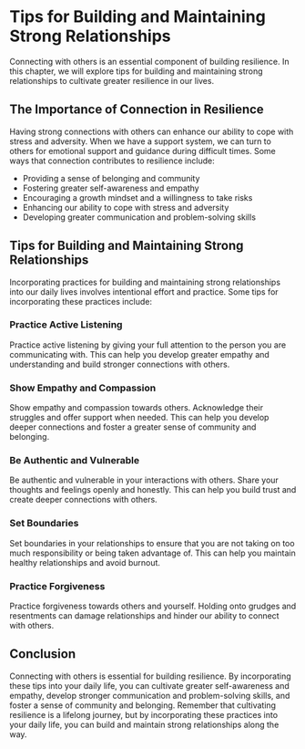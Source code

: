 Tips for Building and Maintaining Strong Relationships
=========================================================================================

Connecting with others is an essential component of building resilience. In this chapter, we will explore tips for building and maintaining strong relationships to cultivate greater resilience in our lives.

The Importance of Connection in Resilience
------------------------------------------

Having strong connections with others can enhance our ability to cope with stress and adversity. When we have a support system, we can turn to others for emotional support and guidance during difficult times. Some ways that connection contributes to resilience include:

* Providing a sense of belonging and community
* Fostering greater self-awareness and empathy
* Encouraging a growth mindset and a willingness to take risks
* Enhancing our ability to cope with stress and adversity
* Developing greater communication and problem-solving skills

Tips for Building and Maintaining Strong Relationships
------------------------------------------------------

Incorporating practices for building and maintaining strong relationships into our daily lives involves intentional effort and practice. Some tips for incorporating these practices include:

### Practice Active Listening

Practice active listening by giving your full attention to the person you are communicating with. This can help you develop greater empathy and understanding and build stronger connections with others.

### Show Empathy and Compassion

Show empathy and compassion towards others. Acknowledge their struggles and offer support when needed. This can help you develop deeper connections and foster a greater sense of community and belonging.

### Be Authentic and Vulnerable

Be authentic and vulnerable in your interactions with others. Share your thoughts and feelings openly and honestly. This can help you build trust and create deeper connections with others.

### Set Boundaries

Set boundaries in your relationships to ensure that you are not taking on too much responsibility or being taken advantage of. This can help you maintain healthy relationships and avoid burnout.

### Practice Forgiveness

Practice forgiveness towards others and yourself. Holding onto grudges and resentments can damage relationships and hinder our ability to connect with others.

Conclusion
----------

Connecting with others is essential for building resilience. By incorporating these tips into your daily life, you can cultivate greater self-awareness and empathy, develop stronger communication and problem-solving skills, and foster a sense of community and belonging. Remember that cultivating resilience is a lifelong journey, but by incorporating these practices into your daily life, you can build and maintain strong relationships along the way.



